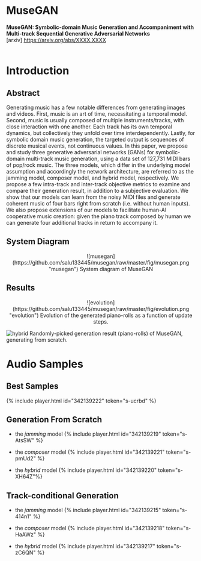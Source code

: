 # MuseGAN
**MuseGAN: Symbolic-domain Music Generation and Accompaniment with Multi-track Sequential Generative Adversarial Networks**  
[arxiv] https://arxiv.org/abs/XXXX.XXXX
<br><br>  

# Introduction
## Abstract
Generating music has a few notable differences from generating images and videos. First, music is an art of time, necessitating a temporal model. Second, music is usually composed of multiple instruments/tracks, with close interaction with one another. Each track has its own temporal dynamics, but collectively they unfold over time interdependently. Lastly, for symbolic domain music generation, the targeted output is sequences of discrete musical events, not continuous values. In this paper, we propose and study three generative adversarial networks (GANs) for symbolic-domain multi-track music generation, using a data set of 127,731 MIDI bars of pop/rock music. The three models, which differ in the underlying model assumption and accordingly the network architecture, are referred to as the jamming model, composer model, and hybrid model, respectively. We propose a few intra-track and inter-track objective metrics to examine and compare their generation result, in addition to a subjective evaluation. We show that our models can learn from the noisy MIDI files and generate coherent music of four bars right from scratch (i.e. without human inputs). We also propose extensions of our models to facilitate human-AI cooperative music creation: given the piano track composed by human we can generate four additional tracks in return to accompany it.

## System Diagram
<p align="center">
![musegan](https://github.com/salu133445/musegan/raw/master/fig/musegan.png "musegan")
System diagram of MuseGAN
</p>

## Results
<p align="center">
![evolution](https://github.com/salu133445/musegan/raw/master/fig/evolution.png "evolution")
Evolution of the generated piano-rolls as a function of update steps.

![hybrid](https://github.com/salu133445/musegan/raw/master/fig/hybrid.png "hybrid")
Randomly-picked generation result (piano-rolls) of MuseGAN, generating from scratch.
</p>


# Audio Samples
## Best Samples
{% include player.html id="342139222" token="s-ucrbd" %}

## Generation From Scratch
- the *jamming* model
{% include player.html id="342139219" token="s-AtsSW" %}

- the *composer* model
{% include player.html id="342139221" token="s-pmUd2" %}

- the *hybrid* model
{% include player.html id="342139220" token="s-XH64Z"%}

## Track-conditional Generation
- the *jamming* model
{% include player.html id="342139215" token="s-414n1" %}

- the *composer* model
{% include player.html id="342139218" token="s-HaAWz" %}

- the *hybrid* model
{% include player.html id="342139217" token="s-zC6QN" %}
